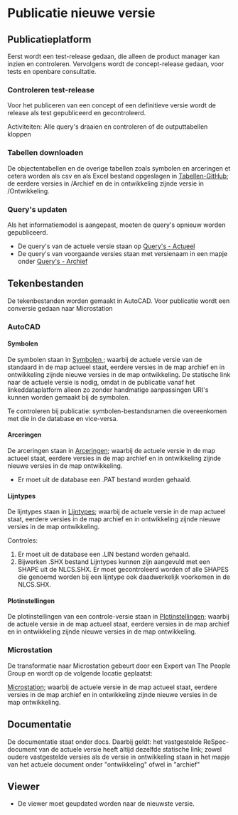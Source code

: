 # Publicatie nieuwe versie


## Publicatieplatform

Eerst wordt een test-release gedaan, die alleen de product manager kan inzien en controleren. Vervolgens wordt de concept-release gedaan, voor tests en openbare consultatie.

### Controleren test-release
Voor het publiceren van een concept of een definitieve versie wordt de release als test gepubliceerd en gecontroleerd. 

Activiteiten:
Alle query's draaien en controleren of de outputtabellen kloppen

### Tabellen downloaden
De objectentabellen en de overige tabellen zoals symbolen en arceringen et cetera worden als csv en als Excel bestand opgeslagen in [Tabellen-GitHub](https://github.com/nl-digigo/NLCS/tree/main/tabellen); de eerdere versies in /Archief en de in ontwikkeling zijnde versie in /Ontwikkeling. 

### Query's updaten
Als het informatiemodel is aangepast, moeten de query's opnieuw worden gepubliceerd.

* De query's van de actuele versie staan op [Query's - Actueel](https://github.com/nl-digigo/NLCS/tree/main/code/actueel)
* De query's van voorgaande versies staan met versienaam in een mapje onder [Query's - Archief](https://github.com/nl-digigo/NLCS/tree/main/code/archief)

## Tekenbestanden
De tekenbestanden worden gemaakt in AutoCAD. Voor publicatie wordt een conversie gedaan naar Microstation

### AutoCAD

#### Symbolen
De symbolen staan in [Symbolen ](https://github.com/nl-digigo/NLCS/tree/main/symbolen); waarbij de actuele versie van de standaard in de map actueel staat, eerdere versies in de map archief en in ontwikkeling zijnde nieuwe versies in de map ontwikkeling. De statische link naar de actuele versie is nodig, omdat in de publicatie vanaf het linkeddataplatform alleen zo zonder handmatige aanpassingen URI's kunnen worden gemaakt bij de symbolen.

Te controleren bij publicatie: symbolen-bestandsnamen die overeenkomen met die in de database en vice-versa.


#### Arceringen
De arceringen staan in [Arceringen](https://github.com/nl-digigo/NLCS/tree/main/arceringen); waarbij de actuele versie in de map actueel staat, eerdere versies in de map archief en in ontwikkeling zijnde nieuwe versies in de map ontwikkeling. 

* Er moet uit de database een .PAT bestand worden gehaald.


#### Lijntypes
De lijntypes staan in [Lijntypes](https://github.com/nl-digigo/NLCS/tree/main/lijntypes); waarbij de actuele versie in de map actueel staat, eerdere versies in de map archief en in ontwikkeling zijnde nieuwe versies in de map ontwikkeling.

Controles:

1. Er moet uit de database een .LIN bestand worden gehaald.
2. Bijwerken .SHX bestand Lijntypes kunnen zijn aangevuld met een SHAPE uit de NLCS.SHX. Er moet gecontroleerd worden of alle SHAPES die genoemd worden bij een lijntype ook daadwerkelijk voorkomen in de NLCS.SHX.



#### Plotinstellingen
De plotinstellingen van een controle-versie staan in [Plotinstellingen](https://github.com/nl-digigo/NLCS/tree/main/plotinstellingen); waarbij de actuele versie in de map actueel staat, eerdere versies in de map archief en in ontwikkeling zijnde nieuwe versies in de map ontwikkeling.


### Microstation
De transformatie naar Microstation gebeurt door een Expert van The People Group en wordt op de volgende locatie geplaatst:

[Microstation](https://github.com/nl-digigo/NLCS/tree/main/Microstation); waarbij de actuele versie in de map actueel staat, eerdere versies in de map archief en in ontwikkeling zijnde nieuwe versies in de map ontwikkeling.


## Documentatie
De documentatie staat onder docs. Daarbij geldt: het vastgestelde ReSpec-document van de actuele versie heeft altijd dezelfde statische link; zowel oudere vastgestelde versies als de versie in ontwikkeling staan in het mapje van het actuele document onder "ontwikkeling" ofwel in "archief"


## Viewer
* De viewer moet geupdated worden naar de nieuwste versie.